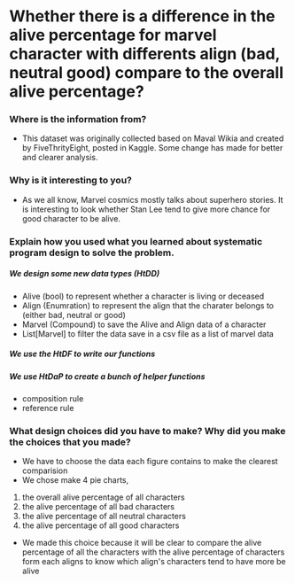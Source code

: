 #  Whether there is a difference in the alive percentage for marvel character with differents align (bad, neutral good) compare to the overall alive percentage?

### Where is the information from? 
- This dataset was originally collected based on Maval Wikia and created by FiveThrityEight, posted in Kaggle.  Some change has made for better and clearer analysis. 

### Why is it interesting to you?
- As we all know, Marvel cosmics mostly talks about superhero stories. It is interesting to look whether Stan Lee tend to give more chance for good character to be alive. 

### Explain how you used what you learned about systematic program design to solve the problem. 
##### We design some new data types (HtDD)
- Alive (bool) to represent whether a character is living or deceased 
- Align (Enumration) to represent the align that the charater belongs to (either bad, neutral or good)
- Marvel (Compound) to save the Alive and Align data of a character
- List[Marvel] to filter the data save in a csv file as a list of marvel data
##### We use the HtDF to write our functions
##### We use HtDaP to create a bunch of helper functions
- composition rule
- reference rule

### What design choices did you have to make? Why did you make the choices that you made?
- We have to choose the data each figure contains to make the clearest comparision
- We chose make 4 pie charts, 
 1. the overall alive percentage of all characters
 2. the alive percentage of all bad characters
 3. the alive percentage of all neutral characters
 4. the alive percentage of all good characters
 

- We made this choice because it will be clear to compare the alive percentage of all the characters with the alive percentage of characters form each aligns to know which align's characters tend to have more be alive
